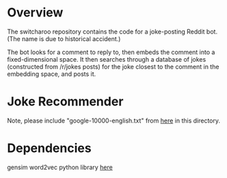 # Overview
The switcharoo repository contains the code for a joke-posting Reddit bot. (The name is due to historical accident.)

The bot looks for a comment to reply to, then embeds the comment into a fixed-dimensional space. It then searches through a database of jokes (constructed from /r/jokes posts) for the joke closest to the comment in the embedding space, and posts it.

# Joke Recommender

Note, please include "google-10000-english.txt" from [here](https://github.com/first20hours/google-10000-english) in this directory.

# Dependencies
gensim word2vec python library [here](https://radimrehurek.com/gensim)

